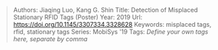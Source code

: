 > Authors: Jiaqing Luo, Kang G. Shin
> Title: Detection of Misplaced Stationary RFID Tags (Poster)
> Year: 2019
> Url: https://doi.org/10.1145/3307334.3328628
> Keywords: misplaced tags, rfid, stationary tags
> Series: MobiSys '19
> Tags: *Define your own tags here, separate by comma*